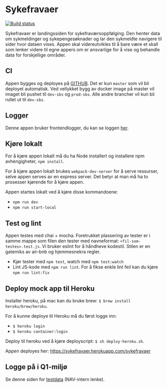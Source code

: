 # Sykefravaer
[![Build status](https://github.com/navikt/sykefravaer/workflows/Deploy%20to%20dev%20and%20prod/badge.svg)](https://github.com/navikt/sykefravaer/workflows/Deploy%20to%20dev%20and%20prod/badge.svg)

Sykefravaer er landingssiden for sykefraværsoppfølging. Den henter data om sykmeldinger og sykepengesøknader og lar den 
sykmeldte navigere til sider hvor dataen vises. Appen skal videreutvikles til å bare være et skall som lenker videre til
egne appers om er ansvarlige for å vise og behandle data for forskjellige områder. 

## CI
Appen bygges og deployes på [GITHUB](https://github.com/navikt/sykefravaer/actions). Det er kun `master` som vil bli 
deployet automatisk. Ved vellykket bygg av docker image på master vil imaget bli pushet til `dev-sbs` og `prod-sbs`. 
Alle andre brancher vil kun bli rullet ut til `dev-sbs`. 

## Logger
Denne appen bruker frontendlogger, du kan se loggen [her](https://logs.adeo.no/goto/da5c8e86da5d5151a9b3be331de093bc).

## Kjøre lokalt
For å kjøre appen lokalt må du ha Node installert og installere npm avhengigheter, `npm install`.

For å kjøre appen lokalt brukes `webpack-dev-server` for å serve ressurser, selve appen serves av en express server.
Det betyr at man må ha to prosesser kjørende for å kjøre appen. 

Appen startes lokalt ved å kjøre disse kommandoene:
- `npm run dev`
- `npm run start-local` 

## Test og lint
Appen testes med chai + mocha. Foretrukket plassering av tester er i samme mappe som filen den tester med navneformat:
`<fil-som-testes>.test.js`. Vi bruker eslint for å håndheve kodestil. Stilen er en gatemiks av air-bnb og hjemmesnekra
regler. 

* Kjør tester med `npm test`, watch med `npm test:watch`
* Lint JS-kode med `npm run lint`. For å fikse enkle lint feil kan du kjøre `npm run lint:fix`

## Deploy mock app til Heroku
Installer heroku, på mac kan du bruke brew: `$ brew install heroku/brew/heroku`.

For å kunne deploye til Heroku må du først logge inn: 
* `$ heroku login`
* `$ heroku container:login`

Deploy til heroku ved å kjøre deployscript: `$ sh deploy-heroku.sh`.

Appen deployes her: https://sykefravaer.herokuapp.com/sykefravaer

## Logge på i Q1-miljø
Se denne siden for [testdata](https://confluence.adeo.no/pages/viewpage.action?pageId=228580060) (NAV-intern lenke).
